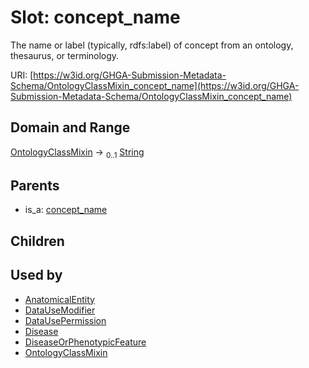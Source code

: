 
# Slot: concept_name


The name or label (typically, rdfs:label) of concept from an ontology, thesaurus, or terminology.

URI: [https://w3id.org/GHGA-Submission-Metadata-Schema/OntologyClassMixin_concept_name](https://w3id.org/GHGA-Submission-Metadata-Schema/OntologyClassMixin_concept_name)


## Domain and Range

[OntologyClassMixin](OntologyClassMixin.md) &#8594;  <sub>0..1</sub> [String](types/String.md)

## Parents

 *  is_a: [concept_name](concept_name.md)

## Children


## Used by

 * [AnatomicalEntity](AnatomicalEntity.md)
 * [DataUseModifier](DataUseModifier.md)
 * [DataUsePermission](DataUsePermission.md)
 * [Disease](Disease.md)
 * [DiseaseOrPhenotypicFeature](DiseaseOrPhenotypicFeature.md)
 * [OntologyClassMixin](OntologyClassMixin.md)
